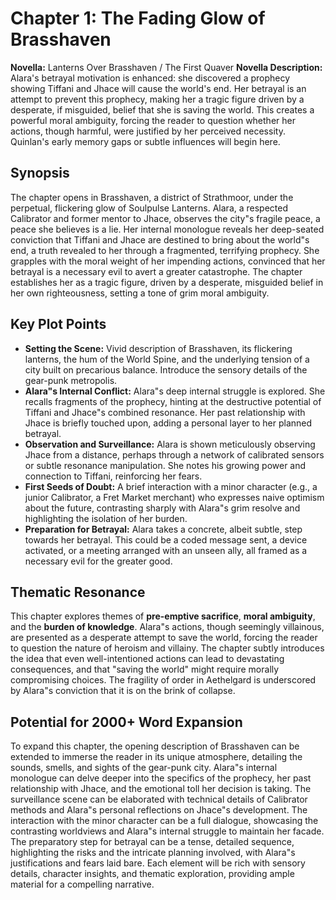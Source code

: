 # Chapter 1: The Fading Glow of Brasshaven

**Novella:** Lanterns Over Brasshaven / The First Quaver
**Novella Description:** Alara's betrayal motivation is enhanced: she discovered a prophecy showing Tiffani and Jhace will cause the world's end. Her betrayal is an attempt to prevent this prophecy, making her a tragic figure driven by a desperate, if misguided, belief that she is saving the world. This creates a powerful moral ambiguity, forcing the reader to question whether her actions, though harmful, were justified by her perceived necessity. Quinlan's early memory gaps or subtle influences will begin here.

## Synopsis

The chapter opens in Brasshaven, a district of Strathmoor, under the perpetual, flickering glow of Soulpulse Lanterns. Alara, a respected Calibrator and former mentor to Jhace, observes the city"s fragile peace, a peace she believes is a lie. Her internal monologue reveals her deep-seated conviction that Tiffani and Jhace are destined to bring about the world"s end, a truth revealed to her through a fragmented, terrifying prophecy. She grapples with the moral weight of her impending actions, convinced that her betrayal is a necessary evil to avert a greater catastrophe. The chapter establishes her as a tragic figure, driven by a desperate, misguided belief in her own righteousness, setting a tone of grim moral ambiguity.

## Key Plot Points

*   **Setting the Scene:** Vivid description of Brasshaven, its flickering lanterns, the hum of the World Spine, and the underlying tension of a city built on precarious balance. Introduce the sensory details of the gear-punk metropolis.
*   **Alara"s Internal Conflict:** Alara"s deep internal struggle is explored. She recalls fragments of the prophecy, hinting at the destructive potential of Tiffani and Jhace"s combined resonance. Her past relationship with Jhace is briefly touched upon, adding a personal layer to her planned betrayal.
*   **Observation and Surveillance:** Alara is shown meticulously observing Jhace from a distance, perhaps through a network of calibrated sensors or subtle resonance manipulation. She notes his growing power and connection to Tiffani, reinforcing her fears.
*   **First Seeds of Doubt:** A brief interaction with a minor character (e.g., a junior Calibrator, a Fret Market merchant) who expresses naive optimism about the future, contrasting sharply with Alara"s grim resolve and highlighting the isolation of her burden.
*   **Preparation for Betrayal:** Alara takes a concrete, albeit subtle, step towards her betrayal. This could be a coded message sent, a device activated, or a meeting arranged with an unseen ally, all framed as a necessary evil for the greater good.

## Thematic Resonance

This chapter explores themes of **pre-emptive sacrifice**, **moral ambiguity**, and the **burden of knowledge**. Alara"s actions, though seemingly villainous, are presented as a desperate attempt to save the world, forcing the reader to question the nature of heroism and villainy. The chapter subtly introduces the idea that even well-intentioned actions can lead to devastating consequences, and that "saving the world" might require morally compromising choices. The fragility of order in Aethelgard is underscored by Alara"s conviction that it is on the brink of collapse.

## Potential for 2000+ Word Expansion

To expand this chapter, the opening description of Brasshaven can be extended to immerse the reader in its unique atmosphere, detailing the sounds, smells, and sights of the gear-punk city. Alara"s internal monologue can delve deeper into the specifics of the prophecy, her past relationship with Jhace, and the emotional toll her decision is taking. The surveillance scene can be elaborated with technical details of Calibrator methods and Alara"s personal reflections on Jhace"s development. The interaction with the minor character can be a full dialogue, showcasing the contrasting worldviews and Alara"s internal struggle to maintain her facade. The preparatory step for betrayal can be a tense, detailed sequence, highlighting the risks and the intricate planning involved, with Alara"s justifications and fears laid bare. Each element will be rich with sensory details, character insights, and thematic exploration, providing ample material for a compelling narrative.
